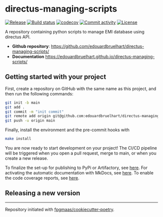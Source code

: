 # directus-managing-scripts

[![Release](https://img.shields.io/github/v/release/edouardbruelhart/directus-managing-scripts)](https://img.shields.io/github/v/release/edouardbruelhart/directus-managing-scripts)
[![Build status](https://img.shields.io/github/actions/workflow/status/edouardbruelhart/directus-managing-scripts/main.yml?branch=main)](https://github.com/edouardbruelhart/directus-managing-scripts/actions/workflows/main.yml?query=branch%3Amain)
[![codecov](https://codecov.io/gh/edouardbruelhart/directus-managing-scripts/branch/main/graph/badge.svg)](https://codecov.io/gh/edouardbruelhart/directus-managing-scripts)
[![Commit activity](https://img.shields.io/github/commit-activity/m/edouardbruelhart/directus-managing-scripts)](https://img.shields.io/github/commit-activity/m/edouardbruelhart/directus-managing-scripts)
[![License](https://img.shields.io/github/license/edouardbruelhart/directus-managing-scripts)](https://img.shields.io/github/license/edouardbruelhart/directus-managing-scripts)

A repository containing python scripts to manage EMI database using directus API.

- **Github repository**: <https://github.com/edouardbruelhart/directus-managing-scripts/>
- **Documentation** <https://edouardbruelhart.github.io/directus-managing-scripts/>

## Getting started with your project

First, create a repository on GitHub with the same name as this project, and then run the following commands:

```bash
git init -b main
git add .
git commit -m "init commit"
git remote add origin git@github.com:edouardbruelhart/directus-managing-scripts.git
git push -u origin main
```

Finally, install the environment and the pre-commit hooks with

```bash
make install
```

You are now ready to start development on your project!
The CI/CD pipeline will be triggered when you open a pull request, merge to main, or when you create a new release.

To finalize the set-up for publishing to PyPi or Artifactory, see [here](https://fpgmaas.github.io/cookiecutter-poetry/features/publishing/#set-up-for-pypi).
For activating the automatic documentation with MkDocs, see [here](https://fpgmaas.github.io/cookiecutter-poetry/features/mkdocs/#enabling-the-documentation-on-github).
To enable the code coverage reports, see [here](https://fpgmaas.github.io/cookiecutter-poetry/features/codecov/).

## Releasing a new version



---

Repository initiated with [fpgmaas/cookiecutter-poetry](https://github.com/fpgmaas/cookiecutter-poetry).
